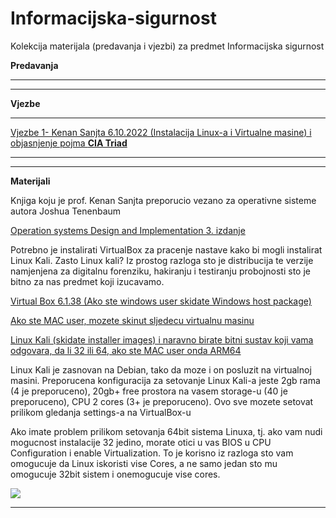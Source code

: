 # Informacijska-sigurnost

Kolekcija materijala (predavanja i vjezbi) za predmet Informacijska sigurnost

**Predavanja**

<hr>





<hr>

**Vjezbe**

<hr>

[Vjezbe 1- Kenan Sanjta 6.10.2022 (Instalacija Linux-a i Virtualne masine) i objasnjenje pojma <b>CIA Triad</b>](https://www.techtarget.com/whatis/definition/Confidentiality-integrity-and-availability-CIA#:~:text=In%20this%20context%2C%20confidentiality%20is,the%20information%20by%20authorized%20people.)


<hr>

<hr>

**Materijali**

Knjiga koju je prof. Kenan Sanjta preporucio vezano za operativne sisteme autora Joshua Tenenbaum
<br>

[Operation systems Design and Implementation 3. izdanje](https://www.amazon.com/Operating-Systems-Design-Implementation-3rd/dp/0131429388)

Potrebno je instalirati VirtualBox za pracenje nastave kako bi mogli instalirat Linux Kali. Zasto Linux kali? Iz prostog razloga sto je distribucija te verzije namjenjena za digitalnu forenziku, hakiranju i testiranju probojnosti sto je bitno za nas predmet koji izucavamo.

[Virtual Box 6.1.38 (Ako ste windows user skidate Windows host package)](https://www.virtualbox.org/wiki/Downloads)

[Ako ste MAC user, mozete skinut sljedecu virtualnu masinu](https://www.parallels.com/)

[Linux Kali (skidate installer images) i naravno birate bitni sustav koji vama odgovara, da li 32 ili 64, ako ste MAC user onda ARM64](https://www.kali.org/)

Linux Kali je zasnovan na Debian, tako da moze i on posluzit na virtualnoj masini.
Preporucena konfiguracija za setovanje Linux Kali-a jeste 2gb rama (4 je preporuceno), 20gb+ free prostora na vasem storage-u (40 je preporuceno), CPU 2 cores (3+ je preporuceno). Ovo sve mozete setovat prilikom gledanja settings-a na VirtualBox-u

Ako imate problem prilikom setovanja 64bit sistema Linuxa, tj. ako vam nudi mogucnost instalacije 32 jedino, morate otici u vas BIOS u CPU Configuration i enable Virtualization. To je korisno iz razloga sto vam omogucuje da Linux iskoristi vise Cores, a ne samo jedan sto mu omogucuje 32bit sistem i onemogucuje vise cores.

<img src="..\Informacijska-sigurnost">

<hr>

